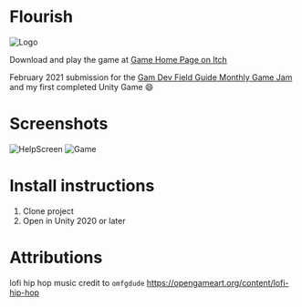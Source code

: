 # Flourish
![Logo](./Docs/Logo.png)

Download and play the game at [Game Home Page on Itch](https://brianpmaher.itch.io/flourish)

February 2021 submission for the [Gam Dev Field Guide Monthly Game Jam](https://itch.io/jam/gdfgs-monthly-game-jam-2) and my first completed Unity Game :smile:

# Screenshots

![HelpScreen](./Docs/HelpScreen.png)
![Game](./Docs/Game.png)

# Install instructions

1. Clone project
2. Open in Unity 2020 or later

# Attributions
lofi hip hop music credit to `omfgdude` https://opengameart.org/content/lofi-hip-hop
